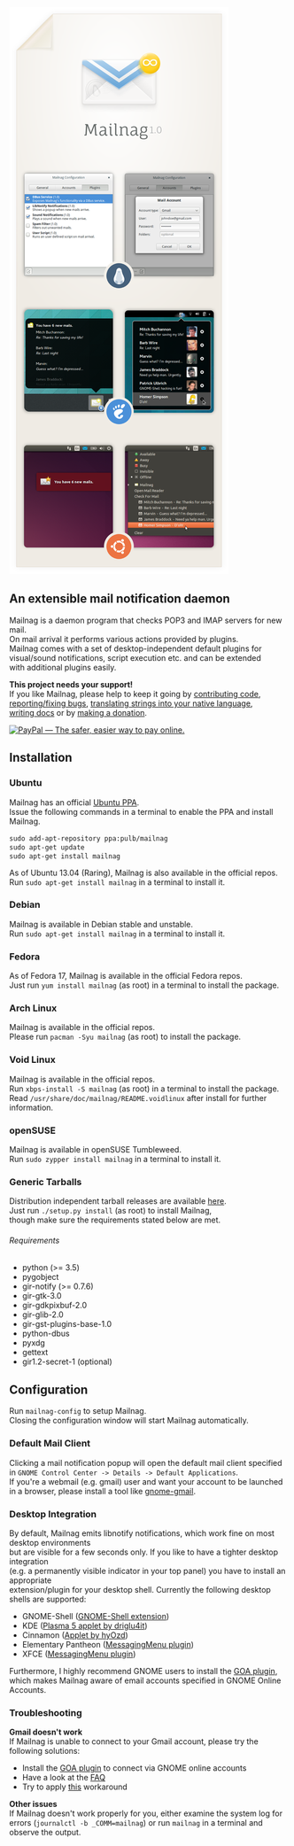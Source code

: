 ![Screenshot](https://raw.githubusercontent.com/pulb/mailnag-design/master/Flyer/Mailnag_flyer2.png)

## An extensible mail notification daemon

Mailnag is a daemon program that checks POP3 and IMAP servers for new mail.  
On mail arrival it performs various actions provided by plugins.  
Mailnag comes with a set of desktop-independent default plugins for  
visual/sound notifications, script execution etc. and can be extended  
with additional plugins easily.

__This project needs your support!__  
If you like Mailnag, please help to keep it going by [contributing code](https://github.com/pulb/mailnag),  
[reporting/fixing bugs](https://github.com/pulb/mailnag/issues), [translating strings into your native language](https://hosted.weblate.org/projects/mailnag/mailnag/),  
[writing docs](https://github.com/pulb/mailnag/wiki) or by [making a donation](https://www.paypal.com/cgi-bin/webscr?cmd=_s-xclick&hosted_button_id=8F5FNJ3U4N7AW).  

<a href="https://www.paypal.com/cgi-bin/webscr?cmd=_s-xclick&hosted_button_id=8F5FNJ3U4N7AW" target="_blank">
<img src="https://www.paypalobjects.com/en_US/GB/i/btn/btn_donateCC_LG.gif" alt="PayPal — The safer, easier way to pay online."/></a>

## Installation

### Ubuntu
Mailnag has an official [Ubuntu PPA](https://launchpad.net/~pulb/+archive/mailnag).  
Issue the following commands in a terminal to enable the PPA and install Mailnag.  

    sudo add-apt-repository ppa:pulb/mailnag
    sudo apt-get update
    sudo apt-get install mailnag

As of Ubuntu 13.04 (Raring), Mailnag is also available in the official repos.  
Run `sudo apt-get install mailnag` in a terminal to install it.

### Debian
Mailnag is available in Debian stable and unstable.  
Run `sudo apt-get install mailnag` in a terminal to install it.

### Fedora
As of Fedora 17, Mailnag is available in the official Fedora repos.  
Just run `yum install mailnag` (as root) in a terminal to install the package.

### Arch Linux
Mailnag is available in the official repos.  
Please run `pacman -Syu mailnag` (as root) to install the package.

### Void Linux
Mailnag is available in the official repos.  
Run `xbps-install -S mailnag` (as root) in a terminal to install the package.  
Read `/usr/share/doc/mailnag/README.voidlinux` after install for further information.

### openSUSE
Mailnag is available in openSUSE Tumbleweed.  
Run `sudo zypper install mailnag` in a terminal to install it.

### Generic Tarballs
Distribution independent tarball releases are available [here](https://github.com/pulb/mailnag/releases).  
Just run `./setup.py install` (as root) to install Mailnag,  
though make sure the requirements stated below are met.

###### Requirements
* python (>= 3.5)
* pygobject
* gir-notify (>= 0.7.6)
* gir-gtk-3.0
* gir-gdkpixbuf-2.0
* gir-glib-2.0
* gir-gst-plugins-base-1.0
* python-dbus
* pyxdg
* gettext
* gir1.2-secret-1 (optional)


## Configuration
Run `mailnag-config` to setup Mailnag.  
Closing the configuration window will start Mailnag automatically.

### Default Mail Client
Clicking a mail notification popup will open the default mail client specified in `GNOME Control Center -> Details -> Default Applications`.  
If you're a webmail (e.g. gmail) user and want your account to be launched in a browser, please install a tool like [gnome-gmail](http://gnome-gmail.sourceforge.net).

### Desktop Integration
By default, Mailnag emits libnotify notifications, which work fine on most desktop environments  
but are visible for a few seconds only. If you like to have a tighter desktop integration  
(e.g. a permanently visible indicator in your top panel) you have to install an appropriate  
extension/plugin for your desktop shell. Currently the following desktop shells are supported:  
* GNOME-Shell ([GNOME-Shell extension](https://github.com/pulb/mailnag-gnome-shell))  
* KDE ([Plasma 5 applet by driglu4it](https://store.kde.org/p/1420222/))  
* Cinnamon ([Applet by hyOzd](https://bitbucket.org/hyOzd/mailnagapplet))  
* Elementary Pantheon ([MessagingMenu plugin](https://github.com/pulb/mailnag-messagingmenu-plugin))  
* XFCE ([MessagingMenu plugin](https://github.com/pulb/mailnag-messagingmenu-plugin))  
  
Furthermore, I highly recommend GNOME users to install the [GOA plugin](https://github.com/pulb/mailnag-goa-plugin),  
which makes Mailnag aware of email accounts specified in GNOME Online Accounts.  

### Troubleshooting

__Gmail doesn't work__  
If Mailnag is unable to connect to your Gmail account, please try the following solutions:
* Install the [GOA plugin](https://github.com/pulb/mailnag-goa-plugin) to connect via GNOME online accounts
* Have a look at the [FAQ](https://github.com/pulb/mailnag/wiki/FAQ)
* Try to apply [this](https://github.com/pulb/mailnag/issues/190) workaround

__Other issues__  
If Mailnag doesn't work properly for you, either examine the system log for errors (`journalctl -b _COMM=mailnag`)
or run `mailnag` in a terminal and observe the output.
  
